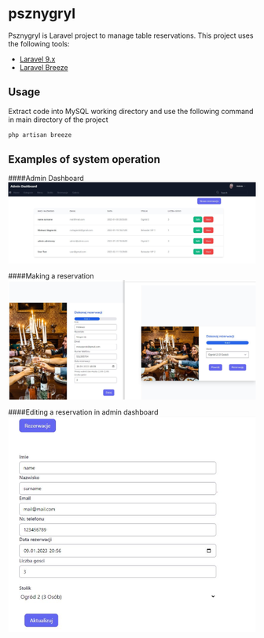 # psznygryl

Psznygryl is Laravel project  to manage table reservations. This project uses the following tools:

- [Laravel 9.x](https://github.com/laravel/laravel)
- [Laravel Breeze](https://github.com/laravel/breeze)

## Usage

Extract code into MySQL working directory and use the following command in main directory of the project

```bash
php artisan breeze
```

## Examples of system operation

####Admin Dashboard
![admin dashboard](examples/admin_dashboard.JPG)

####Making a reservation
![reservation](examples/reservation.JPG)

####Editing a reservation in admin dashboard
![edit panel](examples/edit_panel.JPG)

